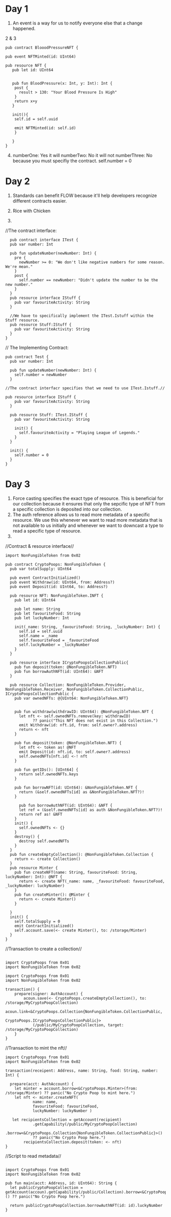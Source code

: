 

# Day 1


1. An event is a way for us to notify everyone else that a change happened. 


2 & 3 

```cadence
pub contract BlooodPressureNFT {

pub event NFTMinted(id: UInt64)

pub resource NFT {
   pub let id: UInt64
   

   pub fun BloodPressure(x: Int, y: Int): Int {
    post {
      result > 130: "Your Blood Pressure Is High"
    }
    return x+y
   }
   
   init(){
    self.id = self.uuid
    
    emit NFTMinted(id: self.id)
    }

   }
}
```

4.  numberOne: Yes it will
    numberTwo: No it will not
    numberThree: No because you must specifiy the contract. self.number = 0
    
    
    
# Day 2

1. Standards can benefit FLOW because it'll help developers recognize different contracts easier. 
2. Rice with Chicken 

3. 



//The contract interface:

```cadence
  pub contract interface ITest {
  pub var number: Int
  
  pub fun updateNumber(newNumber: Int) {
    pre {
      newNumber >= 0: "We don't like negative numbers for some reason. We're mean."
    }
    post {
      self.number == newNumber: "Didn't update the number to be the new number."
    }
  }
  pub resource interface IStuff {
    pub var favouriteActivity: String
  }

  //We have to specifically implement the ITest.Istuff within the Stuff resource. 
  pub resource Stuff:IStuff {
    pub var favouriteActivity: String
  }
}
```

// The Implementing Contract:
```cadence
pub contract Test {
  pub var number: Int
  
  pub fun updateNumber(newNumber: Int) {
    self.number = newNumber
  }

//The contract interfacr specifies that we need to use ITest.Istuff.//

pub resource interface IStuff {
    pub var favouriteActivity: String
  }
  
  pub resource Stuff: ITest.IStuff {
    pub var favouriteActivity: String

    init() {
      self.favouriteActivity = "Playing League of Legends."
    }
  }

  init() {
    self.number = 0
  }
}
```


# Day 3

1. Force casting specifies the exact type of resource. This is beneficial for our collection because it ensures that only the sepcific type of NFT from a specific collection is deposited into our collection. 
2. The auth reference allows us to read more metadata of a specific resource. We use this whenever we want to read more metadata that is not available to us initially and whenever we want to downcast a type to read a specific type of resource.
3.

//Contract & resource interface//

``` cadence
import NonFungibleToken from 0x02

pub contract CryptoPoops: NonFungibleToken {
  pub var totalSupply: UInt64

  pub event ContractInitialized()
  pub event Withdraw(id: UInt64, from: Address?)
  pub event Deposit(id: UInt64, to: Address?)

  pub resource NFT: NonFungibleToken.INFT {
    pub let id: UInt64

    pub let name: String
    pub let favouriteFood: String
    pub let luckyNumber: Int

    init(_name: String, _favouriteFood: String, _luckyNumber: Int) {
      self.id = self.uuid
      self.name = _name
      self.favouriteFood = _favouriteFood
      self.luckyNumber = _luckyNumber
    }
  }

  pub resource interface ICryptoPoopsCollectionPublic{
    pub fun deposit(token: @NonFungibleToken.NFT)
    pub fun borrowAuthNFT(id: UInt64): &NFT
  }

  pub resource Collection: NonFungibleToken.Provider, NonFungibleToken.Receiver, NonFungibleToken.CollectionPublic, ICryptoPoopsCollectionPublic {
    pub var ownedNFTs: @{UInt64: NonFungibleToken.NFT}


    pub fun withdraw(withdrawID: UInt64): @NonFungibleToken.NFT {
      let nft <- self.ownedNFTs.remove(key: withdrawID) 
            ?? panic("This NFT does not exist in this Collection.")
      emit Withdraw(id: nft.id, from: self.owner?.address)
      return <- nft
    }

    pub fun deposit(token: @NonFungibleToken.NFT) {
      let nft <- token as! @NFT
      emit Deposit(id: nft.id, to: self.owner?.address)
      self.ownedNFTs[nft.id] <-! nft
    }

    pub fun getIDs(): [UInt64] {
      return self.ownedNFTs.keys
    }

    pub fun borrowNFT(id: UInt64): &NonFungibleToken.NFT {
      return (&self.ownedNFTs[id] as &NonFungibleToken.NFT?)!
    }

      pub fun borrowAuthNFT(id: UInt64): &NFT {
      let ref = (&self.ownedNFTs[id] as auth &NonFungibleToken.NFT?)!
      return ref as! &NFT
    }
    init() {
      self.ownedNFTs <- {}
    }
    destroy() {
      destroy self.ownedNFTs
    }
  }
  pub fun createEmptyCollection(): @NonFungibleToken.Collection {
    return <- create Collection()
  }
  pub resource Minter {
    pub fun createNFT(name: String, favouriteFood: String, luckyNumber: Int): @NFT {
      return <- create NFT(_name: name, _favouriteFood: favouriteFood, _luckyNumber: luckyNumber)
    }
    pub fun createMinter(): @Minter {
      return <- create Minter()
    }

  }
  init() {
    self.totalSupply = 0
    emit ContractInitialized()
    self.account.save(<- create Minter(), to: /storage/Minter)
  }
}
```


//Transaction to create a collection//

```cadence

import CryptoPoops from 0x01
import NonFungibleToken from 0x02

import CryptoPoops from 0x01
import NonFungibleToken from 0x02

transaction() {
    prepare(signer: AuthAccount) {
        acoun.save(<- CryptoPoops.createEmptyCollection(), to: /storage/MyCryptoPoopCollection)
        acoun.link<&CryptoPoops.Collection{NonFungibleToken.CollectionPublic,
                                            CryptoPoops.ICryptoPoopsCollectionPublic}>
            (/public/MyCryptoPoopCollection, target: /storage/MyCryptoPoopCollection)
    }
}
```

//Transaction to mint the nft//

```cadence
import CryptoPoops from 0x01
import NonFungibleToken from 0x02

transaction(receipent: Address, name: String, food: String, number: Int) {

  prepare(acct: AuthAccount) {
    let minter = account.borrow<&CryptoPoops.Minter>(from: /storage/Minter) ?? panic("No Crypto Poop to mint here.")
    let nft <- minter.createNFT(
            name: name,
            favouriteFood: favouriteFood,
            luckyNumber: luckyNumber )
            
   let recipientsCollection = getAccount(recipient)
            .getCapability(/public/MyCryptoPoopCollection)
            .borrow<&CryptoPoops.Collection{NonFungibleToken.CollectionPublic}>()
            ?? panic("No Crypto Poop here.")
        recipientsCollection.deposit(token: <- nft)
}
```

//Script to read metadata//

```cadence

import CryptoPoops from 0x01
import NonFungibleToken from 0x02

pub fun main(acct: Address, id: UInt64): String {
  let publicCryptoPoopCollection = getAccount(accoun).getCapability(/public/Collection).borrow<&CryptoPoops.Collection{CryptoPoops.ICryptoPoopsCollectionPublic}>() ?? panic("No Crypto Poop here.")

  return publicCryptoPoopCollection.borrowAuthNFT(id: id).luckyNumber
}
```
